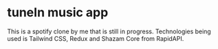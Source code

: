 # tuneIn music app

This is a spotify clone by me that is still in progress.
Technologies being used is Tailwind CSS, Redux and Shazam Core from RapidAPI.